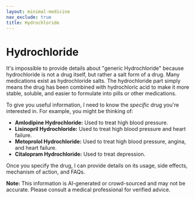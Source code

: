```yaml
---
layout: minimal-medicine
nav_exclude: true
title: Hydrochloride
---
```


# Hydrochloride

It's impossible to provide details about "generic Hydrochloride" because hydrochloride is not a drug itself, but rather a salt form of a drug.  Many medications exist as hydrochloride salts.  The hydrochloride part simply means the drug has been combined with hydrochloric acid to make it more stable, soluble, and easier to formulate into pills or other medications.

To give you useful information, I need to know the *specific* drug you're interested in.  For example, you might be thinking of:

* **Amlodipine Hydrochloride:** Used to treat high blood pressure.
* **Lisinopril Hydrochloride:** Used to treat high blood pressure and heart failure.
* **Metoprolol Hydrochloride:** Used to treat high blood pressure, angina, and heart failure.
* **Citalopram Hydrochloride:** Used to treat depression.

Once you specify the drug, I can provide details on its usage, side effects, mechanism of action, and FAQs.


**Note:** This information is AI-generated or crowd-sourced and may not be accurate. Please consult a medical professional for verified advice.